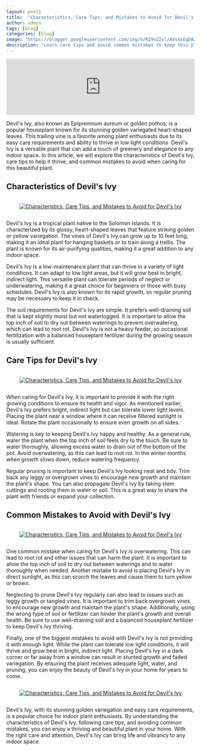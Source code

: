 ```yaml
---
layout: post1
title:  "Characteristics, Care Tips, and Mistakes to Avoid for Devil's Ivy"
author: admin
tags: [blog]
categories: [blog]
image: "https://blogger.googleusercontent.com/img/b/R29vZ2xl/AVvXsEgDA2YXdifKenObSsegkTWqogb5bxOx6Ybyytch07IVDBebVg2liqbbFA4N90anmcox7O5ffdOrmhVAN9Wsq-pOxXQrFvorBIK4PXgzM_AvugTsysqYrX8Dg5sdhdU2N0hZW872jPRxS5A17xlUcilJ9Vr4oQ5vxd1e9f_Ii7tLtO3CsNujeGIQ1rlu098/s1600/20240426_203047.jpg"
description: "Learn care tips and avoid common mistakes to keep this plant thriving indoors."
---
```





<iframe width="100%" src="https://www.youtube.com/embed/9bzO1uvCLR8" title="Characteristics, Care Tips, and Mistakes to Avoid for Devil's Ivy" frameborder="0" allow="accelerometer; autoplay; clipboard-write; encrypted-media; gyroscope; picture-in-picture; web-share" referrerpolicy="strict-origin-when-cross-origin" allowfullscreen=""></iframe>
<p>Devil's Ivy, also known as Epipremnum aureum or golden pothos, is a popular houseplant known for its stunning golden variegated heart-shaped leaves. This trailing vine is a favorite among plant enthusiasts due to its easy care requirements and ability to thrive in low light conditions. Devil's Ivy is a versatile plant that can add a touch of greenery and elegance to any indoor space. In this article, we will explore the characteristics of Devil's Ivy, care tips to help it thrive, and common mistakes to avoid when caring for this beautiful plant.</p>
<h2>Characteristics of Devil's Ivy</h2>
<div class="separator" style="clear: both;"><a href="/" style="display: block; padding: 1em 0px; text-align: center;"><img alt="Characteristics, Care Tips, and Mistakes to Avoid for Devil's Ivy" border="0" data-original-height="381" data-original-width="678" src="https://blogger.googleusercontent.com/img/b/R29vZ2xl/AVvXsEjPufUpGIzCl0NAlxvnW8lWNKoD1_x46yMZjXcite_JnNMiyJs-5-aOX2kpJJSAQaOIOb2p15DDR-vL_IBam0Lt7obTstE8B2uIYNY_v_6agtQZijumitx9McoEbg-cU6N2OEnzY2Bg63wSE-HniiU5Cu94SfsjCZCkAqVzU8QzLuf8uxdolEsMkOVJl3o/s16000/20240426_202950.jpg" title="Characteristics, Care Tips, and Mistakes to Avoid for Devil's Ivy" /></a></div>
<p>Devil's Ivy is a tropical plant native to the Solomon Islands. It is characterized by its glossy, heart-shaped leaves that feature striking golden or yellow variegation. The vines of Devil's Ivy can grow up to 10 feet long, making it an ideal plant for hanging baskets or to train along a trellis. The plant is known for its air-purifying qualities, making it a great addition to any indoor space.</p>
<p>Devil's Ivy is a low-maintenance plant that can thrive in a variety of light conditions. It can adapt to low light areas, but it will grow best in bright, indirect light. This versatile plant can tolerate periods of neglect or underwatering, making it a great choice for beginners or those with busy schedules. Devil's Ivy is also known for its rapid growth, so regular pruning may be necessary to keep it in check.</p>
<p>The soil requirements for Devil's Ivy are simple. It prefers well-draining soil that is kept slightly moist but not waterlogged. It is important to allow the top inch of soil to dry out between waterings to prevent overwatering, which can lead to root rot. Devil's Ivy is not a heavy feeder, so occasional fertilization with a balanced houseplant fertilizer during the growing season is usually sufficient.</p>
<h2>Care Tips for Devil's Ivy</h2>
<div class="separator" style="clear: both;"><a href="/" style="display: block; padding: 1em 0px; text-align: center;"><img alt="Characteristics, Care Tips, and Mistakes to Avoid for Devil's Ivy" border="0" data-original-height="312" data-original-width="554" src="https://blogger.googleusercontent.com/img/b/R29vZ2xl/AVvXsEhn4s9juAVqpV6C8ivqKwHrgPiroDptZpgZQbGaBsKRlboDVCqsM_xGcgOnqb4qDpMuKX-KeBB8RSX0wxOrQm6m_yURW2Qn-dYJ59176KJB2EgQzKGM1y6NcHft0iEGG2OHHC6OyZ9StYLJgAh0UeI15L2WPT3PqHDeMpLy-bknJkBNcZTnv5heAUayHrM/s16000/20240426_203010.jpg" title="Characteristics, Care Tips, and Mistakes to Avoid for Devil's Ivy" /></a></div>
<p>When caring for Devil's Ivy, it is important to provide it with the right growing conditions to ensure its health and vigor. As mentioned earlier, Devil's Ivy prefers bright, indirect light but can tolerate lower light levels. Placing the plant near a window where it can receive filtered sunlight is ideal. Rotate the plant occasionally to ensure even growth on all sides.</p>
<p>Watering is key to keeping Devil's Ivy happy and healthy. As a general rule, water the plant when the top inch of soil feels dry to the touch. Be sure to water thoroughly, allowing excess water to drain out of the bottom of the pot. Avoid overwatering, as this can lead to root rot. In the winter months when growth slows down, reduce watering frequency.</p>
<p>Regular pruning is important to keep Devil's Ivy looking neat and tidy. Trim back any leggy or overgrown vines to encourage new growth and maintain the plant's shape. You can also propagate Devil's Ivy by taking stem cuttings and rooting them in water or soil. This is a great way to share the plant with friends or expand your collection.</p>
<h2>Common Mistakes to Avoid with Devil's Ivy</h2>
<div class="separator" style="clear: both;"><a href="/" style="display: block; padding: 1em 0px; text-align: center;"><img alt="Characteristics, Care Tips, and Mistakes to Avoid for Devil's Ivy" border="0" data-original-height="390" data-original-width="693" src="https://blogger.googleusercontent.com/img/b/R29vZ2xl/AVvXsEgvAlhzOqY0mFExi92HcTRLB_IruNaSjKw_v7HgP6py-MXa16G-NrByoUHT0iDBzl2gAmTQz3rHjfUcQ7ZvtGEUOEmyy9EQHtXXGQHlk10_4DE0mFMvkc9cPPmE2KEoaHmxmZnF8kgJuegNPm3060YYXb6mzu-qomcHSK0lnKeseU9Q64Dfj86-lJY12zE/s16000/20240426_203028.jpg" title="Characteristics, Care Tips, and Mistakes to Avoid for Devil's Ivy" /></a></div>
<p>One common mistake when caring for Devil's Ivy is overwatering. This can lead to root rot and other issues that can harm the plant. It is important to allow the top inch of soil to dry out between waterings and to water thoroughly when needed. Another mistake to avoid is placing Devil's Ivy in direct sunlight, as this can scorch the leaves and cause them to turn yellow or brown.</p>
<p>Neglecting to prune Devil's Ivy regularly can also lead to issues such as leggy growth or tangled vines. It is important to trim back overgrown vines to encourage new growth and maintain the plant's shape. Additionally, using the wrong type of soil or fertilizer can hinder the plant's growth and overall health. Be sure to use well-draining soil and a balanced houseplant fertilizer to keep Devil's Ivy thriving.</p>
<p>Finally, one of the biggest mistakes to avoid with Devil's Ivy is not providing it with enough light. While the plant can tolerate low light conditions, it will thrive and grow best in bright, indirect light. Placing Devil's Ivy in a dark corner or far away from a window can result in stunted growth and faded variegation. By ensuring the plant receives adequate light, water, and pruning, you can enjoy the beauty of Devil's Ivy in your home for years to come.</p>
<div class="separator" style="clear: both;"><a href="/" style="display: block; padding: 1em 0px; text-align: center;"><img alt="Characteristics, Care Tips, and Mistakes to Avoid for Devil's Ivy" border="0" data-original-height="379" data-original-width="674" src="https://blogger.googleusercontent.com/img/b/R29vZ2xl/AVvXsEiQ6SteWwonrdrZyk9OhCpyksQaFVBjixrBcOMF2C_IJU3eHhW_HVqlpWrZXisSWjux1okRmDIu-oQzZaQW6PFH2GheSV5ddTC3Y0-P9WNB97a4Aynce4dN79nz-Mw1XQgvxAal0WSWaMGtjRE5Yo6_V1dU-DPhlcTjVigGY7QNKqOdoi4_WgjSOeWMIw4/s16000/20240426_202933.jpg" title="Characteristics, Care Tips, and Mistakes to Avoid for Devil's Ivy" /></a></div>
<p>Devil's Ivy, with its stunning golden variegation and easy care requirements, is a popular choice for indoor plant enthusiasts. By understanding the characteristics of Devil's Ivy, following care tips, and avoiding common mistakes, you can enjoy a thriving and beautiful plant in your home. With the right care and attention, Devil's Ivy can bring life and vibrancy to any indoor space.</p>


